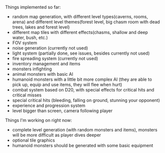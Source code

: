 Things implemented so far:

- random map generation, with different level types(caverns, rooms, arena) and different level themes(forest level, big chasm room with dead trees, lakes and forest level)
- different map tiles with different effects(chasms, shallow and deep water, bush, etc.)
- FOV system
- noise generation (currently not used)
- light system (partially done, see issues, besides currently not used)
- fire spreading system (currently not used)
- inventory management and items
- monsters infighting
- animal monsters with basic AI
- humanoid monsters with a little bit more complex AI (they are able to pick up, equip and use items, they will flee when hurt)
- combat system based on D20, with special effects for critical hits and critical misses
- special critical hits (bleeding, falling on ground, stunning your opponent)
- experience and progression system
- level bigger than screen, camera following player

Things I'm working on right now:

- complete level generation (with random monsters and items), monsters will be more difficult as player dives deeper
- optional tile graphics
- humanoid monsters should be generated with some basic equipment

